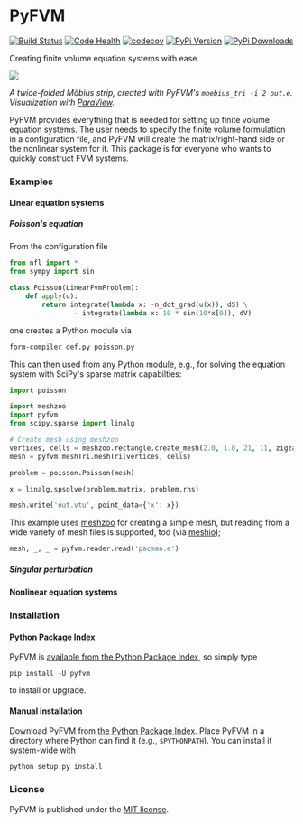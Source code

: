 # PyFVM

[![Build Status](https://travis-ci.org/nschloe/pyfvm.svg?branch=master)](https://travis-ci.org/nschloe/pyfvm)
[![Code Health](https://landscape.io/github/nschloe/pyfvm/master/landscape.png)](https://landscape.io/github/nschloe/pyfvm/master)
[![codecov](https://codecov.io/gh/nschloe/pyfvm/branch/master/graph/badge.svg)](https://codecov.io/gh/nschloe/pyfvm)
[![PyPi Version](https://img.shields.io/pypi/v/pyfvm.svg)](https://pypi.python.org/pypi/pyfvm)
[![PyPi Downloads](https://img.shields.io/pypi/dm/pyfvm.svg)](https://pypi.python.org/pypi/pyfvm)

Creating finite volume equation systems with ease.

![](https://nschloe.github.io/pyfvm/moebius2.png)

*A twice-folded Möbius strip, created with PyFVM's `moebius_tri -i 2 out.e`. Visualization with [ParaView](http://www.paraview.org/).*

PyFVM provides everything that is needed for setting up finite volume equation
systems. The user needs to specify the finite volume formulation in a
configuration file, and PyFVM will create the matrix/right-hand side or the
nonlinear system for it. This package is for everyone who wants to quickly
construct FVM systems.

### Examples

#### Linear equation systems

##### Poisson's equation

From the configuration file
```python
from nfl import *
from sympy import sin

class Poisson(LinearFvmProblem):
    def apply(u):
        return integrate(lambda x: -n_dot_grad(u(x)), dS) \
                - integrate(lambda x: 10 * sin(10*x[0]), dV)
```
one creates a Python module via
```bash
form-compiler def.py poisson.py
```
This can then used from any Python module, e.g., for solving the equation
system with SciPy's sparse matrix capabilties:
```python
import poisson

import meshzoo
import pyfvm
from scipy.sparse import linalg

# Create mesh using meshzoo
vertices, cells = meshzoo.rectangle.create_mesh(2.0, 1.0, 21, 11, zigzag=True)
mesh = pyfvm.meshTri.meshTri(vertices, cells)

problem = poisson.Poisson(mesh)

x = linalg.spsolve(problem.matrix, problem.rhs)

mesh.write('out.vtu', point_data={'x': x})
```
This example uses [meshzoo](https://pypi.python.org/pypi/meshzoo) for creating
a simple mesh, but reading from a wide variety of mesh files is supported, too
(via [meshio](https://pypi.python.org/pypi/meshio));
```python
mesh, _, _ = pyfvm.reader.read('pacman.e')
```

##### Singular perturbation

#### Nonlinear equation systems

### Installation

#### Python Package Index

PyFVM is [available from the Python Package
Index](https://pypi.python.org/pypi/pyfvm/), so simply type
```
pip install -U pyfvm
```
to install or upgrade.

#### Manual installation

Download PyFVM from
[the Python Package Index](https://pypi.python.org/pypi/pyfvm/).
Place PyFVM in a directory where Python can find it (e.g.,
`$PYTHONPATH`).  You can install it system-wide with
```
python setup.py install
```

### License

PyFVM is published under the [MIT license](https://en.wikipedia.org/wiki/MIT_License).
